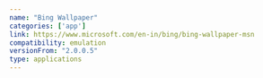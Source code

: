 ```yaml
---
name: "Bing Wallpaper"
categories: ['app']
link: https://www.microsoft.com/en-in/bing/bing-wallpaper-msn
compatibility: emulation
versionFrom: "2.0.0.5"
type: applications
---
```


